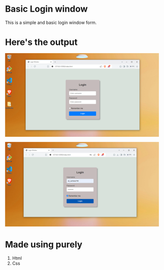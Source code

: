 # Basic Login window
This is a simple and basic login window form.

# Here's the output 
![First Image](./Assets/img1.png)

![Second Image](./Assets/img2.png)

# Made using purely
1. Html 
2. Css

